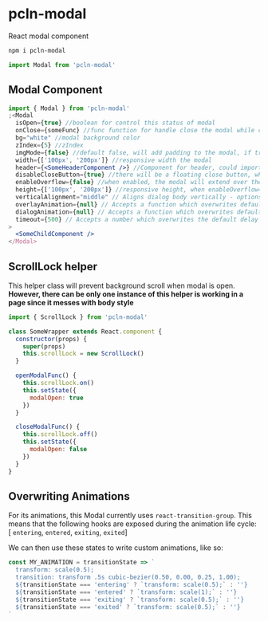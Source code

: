 # pcln-modal

React modal component

```sh
npm i pcln-modal
```

```jsx
import Modal from 'pcln-modal'
```

## Modal Component

```jsx
import { Modal } from 'pcln-modal'
;<Modal
  isOpen={true} //boolean for control this status of modal
  onClose={someFunc} //func function for handle close the modal while click on the overlay
  bg="white" //modal background color
  zIndex={5} //zIndex
  imgMode={false} //default false, will add padding to the modal, if true, then there will be no padding
  width={['100px', '200px']} //responsive width the modal
  header={<SomeHeaderComponent />} //Component for header, could import predefined ones too
  disableCloseButton={true} //there will be a floating close button, when enabledOverflow = true, it's there by default
  enableOverflow={false} //when enabled, the modal will extend over the screen based on content, otherwise it will follow height
  height={['100px', '200px']} //responsive height, when enableOverflow={true}, it's not in use
  verticalAlignment="middle" // Aligns dialog body vertically - options = ['middle', 'top', 'bottom']
  overlayAnimation={null} // Accepts a function which overwrites default animation
  dialogAnimation={null} // Accepts a function which overwrites default animation
  timeout={500} // Accepts a number which overwrites the default delay for the open animation to begin, default is 500ms
>
  <SomeChildComponent />
</Modal>
```

## ScrollLock helper

This helper class will prevent background scroll when modal is open. **However, there can be only one instance of this helper is working in a page since it messes with body style**

```javascript
import { ScrollLock } from 'pcln-modal'

class SomeWrapper extends React.component {
  constructor(props) {
    super(props)
    this.scrollLock = new ScrollLock()
  }

  openModalFunc() {
    this.scrollLock.on()
    this.setState({
      modalOpen: true
    })
  }

  closeModalFunc() {
    this.scrollLock.off()
    this.setState({
      modalOpen: false
    })
  }
}
```

## Overwriting Animations

For its animations, this Modal currently uses `react-transition-group`. This means that the following hooks are exposed during the animation life cycle: [ `entering`, `entered`, `exiting`, `exited`]

We can then use these states to write custom animations, like so:

```javascript
const MY_ANIMATION = transitionState => `
  transform: scale(0.5);
  transition: transform .5s cubic-bezier(0.50, 0.00, 0.25, 1.00);
  ${transitionState === 'entering' ? `transform: scale(0.5);` : ''}
  ${transitionState === 'entered' ? `transform: scale(1);` : ''}
  ${transitionState === 'exiting' ? `transform: scale(0.5);` : ''}
  ${transitionState === 'exited' ? `transform: scale(0.5);` : ''}
`
```
